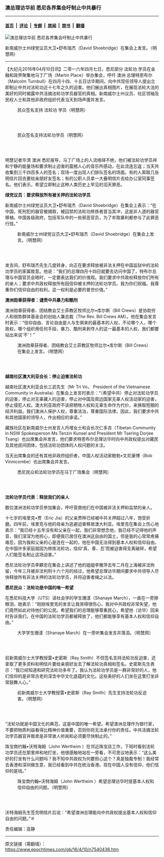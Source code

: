 ### 澳总理访华前 悉尼各界集会吁制止中共暴行

---

#### [首页](../../../..?n7540436) &nbsp;|&nbsp; [评论](../../../../../epoch-comment?n7540436) &nbsp;|&nbsp; [专题](../../../../../epoch-special?n7540436) &nbsp;|&nbsp; [禁闻](../../../../../epoch-news?n7540436) &nbsp;|&nbsp; [禁书](../../../../../books?n7540436) &nbsp;|&nbsp; [翻墙](https://github.com/gfw-breaker/nogfw/blob/master/README.md?n7540436)


<div><img alt="澳总理访华前 悉尼各界集会吁制止中共暴行" class="attachment-djy_600_400 size-djy_600_400 wp-post-image" src="https://i.epochtimes.com/assets/uploads/2016/04/1604101230172192-600x400.jpg"/>
<div class="caption">
 <p>
  新南威尔士州绿党议员大卫•舒布瑞杰（David Shoebridge）在集会上发言。（明慧网）
 </p>
</div></div><hr/><div class="post_content" id="artbody" itemprop="articleBody">
 <!-- article content begin -->
 <p>
  【大纪元2016年04月10日讯】二零一六年四月七日，悉尼部分
  <ok href="https://www.epochtimes.com/gb/tag/%E6%B3%95%E8%BD%AE%E5%8A%9F.html">
   法轮功
  </ok>
  学员在金融和政界聚集地马丁广场（Martin Place）举办集会，呼吁
  <ok href="https://www.epochtimes.com/gb/tag/%E6%BE%B3%E6%B4%B2.html">
   澳洲
  </ok>
  总理特恩布尔（Malcolm Turnbull）在四月十四、十五日访华期间，向中共现任领导人提出立即制止中共对法轮功近十七年之久的迫害。他们展出真相图片，在展现法轮大法的美好的同时揭露中共活摘法轮功学员器官的真相。新南威尔士州议员、社区领袖及民权人士和其他非政府组织代表当天到场声援并发言。
 </p>
 <figure aria-describedby="caption-attachment-7540523" class="wp-caption aligncenter" id="attachment_7540523" style="width: 450px">
  <ok href="https://i.epochtimes.com/assets/uploads/2016/04/1604101230072192.jpg" target="_blank">
   <img alt="" class="wp-image-7540523 size-medium" src="https://i.epochtimes.com/assets/uploads/2016/04/1604101230072192-450x270.jpg"/>
  </ok>
  <br/><figcaption class="wp-caption-text" id="caption-attachment-7540523">
   民众签名支持
   <ok href="https://www.epochtimes.com/gb/tag/%E6%B3%95%E8%BD%AE%E5%8A%9F.html">
    法轮功
   </ok>
   学员（明慧网）
  </figcaption><br/>
 </figure><br/>
 <figure aria-describedby="caption-attachment-7540525" class="wp-caption aligncenter" id="attachment_7540525" style="width: 450px">
  <ok href="https://i.epochtimes.com/assets/uploads/2016/04/1604101230122192.jpg" target="_blank">
   <img alt="" class="wp-image-7540525 size-medium" src="https://i.epochtimes.com/assets/uploads/2016/04/1604101230122192-450x262.jpg"/>
  </ok>
  <br/><figcaption class="wp-caption-text" id="caption-attachment-7540525">
   民众签名支持法轮功学员（明慧网）
  </figcaption><br/>
 </figure><br/>
 <p>
  明慧记者华清
  <ok href="https://www.epochtimes.com/gb/tag/%E6%BE%B3%E6%B4%B2.html">
   澳洲
  </ok>
  悉尼报导，马丁广场上的人流络绎不绝，他们被法轮功学员祥和宁静的能量场和要求制止迫害的震撼人心的音乐所感动，在此流连忘返；当天共收集到三千四百多人的签名；现场一度出现人们排队签名的场面。有的人索取几张明信片回去要给亲朋好友签名；有的公职人员拿一大叠明信片去给办公室同事签名。他们表示，希望立即制止这种人类历史上罕见的滔天罪恶。
 </p>
 <p>
  <strong>
   绿党议员：要求释放所有被关押的法轮功学员
  </strong>
 </p>
 <p>
  新南威尔士州绿党议员大卫•舒布瑞杰（David Shoebridge）在集会上表示：“在中国，死刑犯的器官被摘取，被囚禁的法轮功修炼者首当其冲，这是非人道的器官移植。中国各级政府，包括军队中的一些邪恶官员，为了牟取暴利都参与了此罪恶行径。”
 </p>
 <figure aria-describedby="caption-attachment-7540519" class="wp-caption aligncenter" id="attachment_7540519" style="width: 450px">
  <ok href="https://i.epochtimes.com/assets/uploads/2016/04/1604101230172192.jpg" target="_blank">
   <img alt="" class="wp-image-7540519 size-medium" src="https://i.epochtimes.com/assets/uploads/2016/04/1604101230172192-450x253.jpg"/>
  </ok>
  <br/><figcaption class="wp-caption-text" id="caption-attachment-7540519">
   新南威尔士州绿党议员大卫•舒布瑞杰（David Shoebridge）在集会上发言。（明慧网）
  </figcaption><br/>
 </figure><br/>
 <p>
  发言间，舒布瑞杰先生几度转身，向正在要求释放被非法关押在中国监狱中的法轮功学员的家属致意。他说：“我们的总理四月十四日就要去访问中国了，特布尔总理与中国官员会晤时，一定要表达我们的价值观。我们要求中共政权释放你们所有的亲人；要求中共政权释放所有因信仰被关押的法轮功学员。我为你们祝福。我尊重你们信仰自由的权利，这一权利是必要的普世价值。”
 </p>
 <p>
  <strong>
   澳洲勋章获得者：谴责中共暴力和酷刑
  </strong>
 </p>
 <p>
  澳洲勋章获得者、团结教会艾士菲教区牧师比尔•库尔斯（Bill Crews）是协助穷人和弱势群体基金会的创始人兼总裁（The Rev. Bill Crews AM）。他在集会发言时表示：“信仰自由、言论自由是人与生俱来的最基本的人权，不论哪个人，哪个政权，哪个组织用任何手段、暴力、酷刑来剥夺人的这一最基本的人权，我们都要站出来说‘不’！”
 </p>
 <figure aria-describedby="caption-attachment-7540526" class="wp-caption aligncenter" id="attachment_7540526" style="width: 450px">
  <ok href="https://i.epochtimes.com/assets/uploads/2016/04/1604101230232192.jpg" target="_blank">
   <img alt="" class="wp-image-7540526 size-medium" src="https://i.epochtimes.com/assets/uploads/2016/04/1604101230232192-450x253.jpg"/>
  </ok>
  <br/><figcaption class="wp-caption-text" id="caption-attachment-7540526">
   澳洲勋章获得者、团结教会艾士菲教区牧师比尔•库尔斯（Bill Crews）在集会上发言。（明慧网）
  </figcaption><br/>
 </figure><br/>
 <p>
  <strong>
   越南社区澳大利亚会长：停止迫害法轮功
  </strong>
 </p>
 <p>
  越南社区澳大利亚会长三武先生（Mr Tri Vo， President of the Vietnamese Community in Australia）在集会上发言时表示：“（希望中共）停止对法轮功学员的迫害，停止对无辜藏人的迫害，停止对中国及周边国家无辜人权活动家的迫害，停止侵犯人权。澳大利亚政府不该把牺牲人权和无辜生命作为代价，来换取短期的经济利益。我们澳洲人保护人权，尊重法治，尊重国际法律。因此，我们要求中共和其他国家的领导人，作出相应的承诺。”
 </p>
 <p>
  藏族社区在新南威尔士州发言人丹增女士和会长次仁多吉（Tibetan Community in NSW Spokesperson Ms Tenzin Kunsel and President Mr Tsering Dorjee Tsang）也出席集会并发言，他们要求特恩布尔总理访华时向中共政权提出对藏民及其他民间团体，包括法轮功团体的人权问题的关注。
 </p>
 <p>
  当天出席集会的还有其他非政府组织者，中国人权活动家鲍勃•文尼康博（Bob Vinnicombe）也出席集会并发言。
 </p>
 <figure aria-describedby="caption-attachment-7540531" class="wp-caption aligncenter" id="attachment_7540531" style="width: 450px">
  <ok href="https://i.epochtimes.com/assets/uploads/2016/04/1604101230022192.jpg" target="_blank">
   <img alt="" class="wp-image-7540531 size-medium" src="https://i.epochtimes.com/assets/uploads/2016/04/1604101230022192-450x253.jpg"/>
  </ok>
  <br/><figcaption class="wp-caption-text" id="caption-attachment-7540531">
   悉尼民众和法轮功学员在马丁广场集会（明慧网）
  </figcaption><br/>
 </figure><br/>
 <p>
  <strong>
   法轮功学员代表：释放我们的亲人
  </strong>
 </p>
 <p>
  数位澳洲法轮功学员参加集会，呼吁营救他们在中国被非法关押和监禁的亲人。
 </p>
 <p>
  十七岁的埃里克•贾（Eric Jia）的父亲贾晔已经被中共关押超过八年，饱受折磨。四年前，埃里克与他的母亲为逃避迫害移居澳大利亚。埃里克在集会上伤心地表示：“我已经十五年没有和父亲在一起，我们非常想念他，我已经不记得他的声音，我们深深为他担心，即便我已居住在澳洲这自由的国土，但是我的心常常疼痛难忍，因为我和父亲的心是连在一起的，他在中国无法得到基本人权和信仰自由。在中国许多家庭就因为修炼法轮功，信仰‘真、善、忍’而被迫害得支离破碎，希望人们能签名制止这场迫害。”
 </p>
 <p>
  悉尼法轮功学员李麒忠在集会上讲述了他的姐姐李雅萍去年二月在上海被非法拘留，今年三月被非法判刑十六个月的经过，他希望总理访华期间要求中共领导人尽快释放所有非法关押的法轮功学员，并将迫害者绳之以法。
 </p>
 <p>
  <strong>
   悉尼民众：法轮功是中国的唯一希望
  </strong>
 </p>
 <p>
  在悉尼科技大学（UTS）读社会学的学生珊漾（Shanaye March），一直在一旁擦眼泪，她表示：“刚刚埃里克的发言让我哭得很伤心，我对中共政权非常失望，他们竟然如此对待他们的公民。希望我们的总理能够尊重民心，希望他（访华）回来时告诉我们，在中国的法轮功学员都被释放了，他们都能够享有基本人权和信仰自由。”
 </p>
 <figure aria-describedby="caption-attachment-7540527" class="wp-caption aligncenter" id="attachment_7540527" style="width: 450px">
  <ok href="https://i.epochtimes.com/assets/uploads/2016/04/1604101230282192.jpg" target="_blank">
   <img alt="" class="wp-image-7540527 size-medium" src="https://i.epochtimes.com/assets/uploads/2016/04/1604101230282192-450x253.jpg"/>
  </ok>
  <br/><figcaption class="wp-caption-text" id="caption-attachment-7540527">
   大学学生珊漾（Shanaye March）在一旁听集会发言并落泪。（明慧网）
  </figcaption><br/>
 </figure><br/>
 <p>
  前新南威尔士大学教授雷•史密斯（Ray Smith）不但签名支持法轮功反迫害，还拿取了更多资料和明信片要给亲朋好友去了解法轮功真相和签名。史密斯先生表示：“我已经知道和研究法轮功多年了。我认为法轮功学员是一群非常好的人，他们信仰的是非常古老的深含中华文化底蕴的文化。这些美好的人们坐在这里打坐非常鼓舞人心。”
 </p>
 <figure aria-describedby="caption-attachment-7540528" class="wp-caption aligncenter" id="attachment_7540528" style="width: 450px">
  <ok href="https://i.epochtimes.com/assets/uploads/2016/04/1604101230332192.jpg" target="_blank">
   <img alt="" class="wp-image-7540528 size-medium" src="https://i.epochtimes.com/assets/uploads/2016/04/1604101230332192-450x301.jpg"/>
  </ok>
  <br/><figcaption class="wp-caption-text" id="caption-attachment-7540528">
   前新南威尔士大学教授雷•史密斯（Ray Smith）先生支持法轮功反迫害。（明慧网）
  </figcaption><br/>
 </figure><br/>
 <p>
  “法轮功就是中国文化的典范，这是中国的唯一希望。希望澳洲总理作为银行家，不要把物质利益看得比精神价值重要，否则你将无法承付你的责任。中共活摘法轮功学员器官并贩卖是非常骇人听闻和必须要尽快制止的。”
 </p>
 <p>
  珠宝商约翰•沃特海姆（John Wertheim ）在邻近珠宝店工作，下班时看到法轮功学员还在那里祥和地打坐，他很感触地站在一旁看，不可思议地表示：“这么美好的打坐有什么问题吗？我不知中共政权为何要担心这个？真是独裁专制！我经常去香港和深圳做生意，我已经看到中共在统治香港。现在中国人没有信仰，他们信仰的是钱。”
 </p>
 <figure aria-describedby="caption-attachment-7540529" class="wp-caption aligncenter" id="attachment_7540529" style="width: 450px">
  <ok href="https://i.epochtimes.com/assets/uploads/2016/04/1604101230372192.jpg" target="_blank">
   <img alt="" class="wp-image-7540529 size-medium" src="https://i.epochtimes.com/assets/uploads/2016/04/1604101230372192-450x257.jpg"/>
  </ok>
  <br/><figcaption class="wp-caption-text" id="caption-attachment-7540529">
   珠宝商约翰•沃特海姆（John Wertheim ）希望总理访华时提基本人权和信仰自由的问题。（明慧网）
  </figcaption><br/>
 </figure><br/>
 <p>
  沃特海姆先生签完明信片后说：“希望澳洲总理能向中共政权提出基本人权和信仰自由的问题。”＃
 </p>
 <p>
  责任编辑：高静
 </p>
 <!-- article content end -->
 <div id="below_article_ad">
 </div>
</div>


---

原文链接（需翻墙）：https://www.epochtimes.com/gb/16/4/10/n7540436.htm
